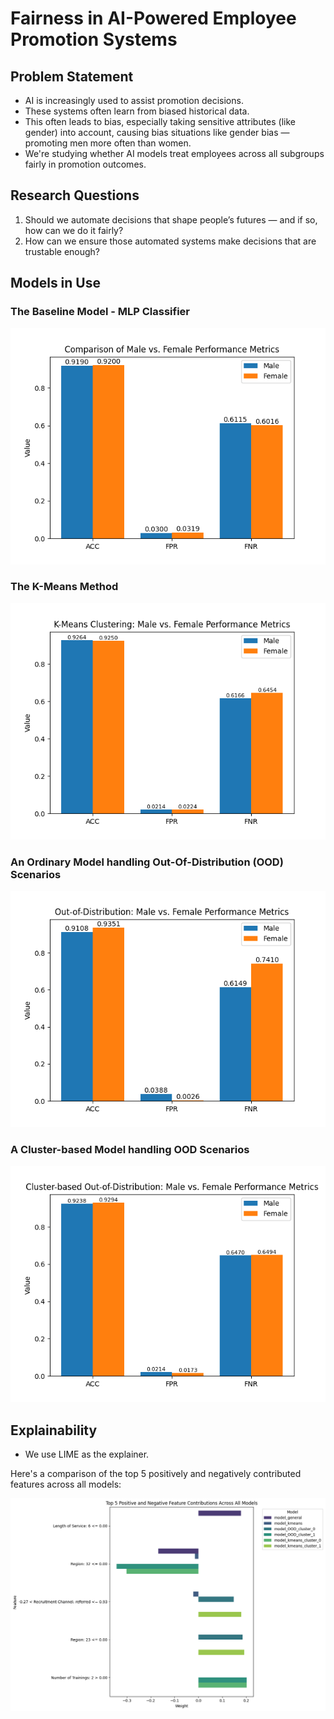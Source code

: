 # Fairness in AI-Powered Employee Promotion Systems
## Problem Statement
* AI is increasingly used to assist promotion decisions.
* These systems often learn from biased historical data.
* This often leads to bias, especially taking sensitive attributes (like gender) into account, causing bias situations like gender bias — promoting men more often than women.
* We're studying whether AI models treat employees across all subgroups fairly in promotion outcomes.
## Research Questions
1. Should we automate decisions that shape people’s futures — and if so, how can we do it fairly?
2. How can we ensure those automated systems make decisions that are trustable enough?
## Models in Use
### The Baseline Model - MLP Classifier
![Baseline Model Results](./Model%20Comparison%20-%20General.png)
### The K-Means Method
![K-Means Method Results](./Model%20Comparison%20-%20KMeans%20Clustering.png)
### An Ordinary Model handling Out-Of-Distribution (OOD) Scenarios
![OOD Method Results](./Model%20Comparison%20-%20OOD%201.png)
### A Cluster-based Model handling OOD Scenarios
![Cluster-based OOD Method Results](./Model%20Comparison%20-%20OOD%202.png)
## Explainability
* We use LIME as the explainer. 

Here's a comparison of the top 5 positively and negatively contributed features across all models:

![XAI Comparison Results](./XAI-Comparison-Results.png)
